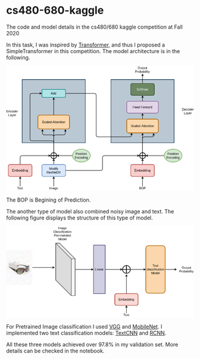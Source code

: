 # cs480-680-kaggle
The code and model details in the cs480/680 kaggle competition at Fall 2020

In this task, I was inspired by [Transformer](https://arxiv.org/pdf/1706.03762.pdf), and thus I proposed a SimpleTransformer in this competition. The model architecture is in the following.

![SimpleTransformer](./simpletransformer.png)

The BOP is Begining of Prediction.

The another type of model also combined noisy image and text. The following figure displays the structure of this type of model.

![ImageText](./ImageText.png)

For Pretrained Image classification I used [VGG](https://arxiv.org/pdf/1409.1556.pdf) and [MobileNet](https://arxiv.org/pdf/1704.04861.pdf). I implemented two text classification models: [TextCNN](https://arxiv.org/pdf/1408.5882.pdf) and [RCNN](http://zhengyima.com/my/pdfs/Textrcnn.pdf).

All these three models achieved over 97.8% in my validation set. More details can be checked in the notebook.